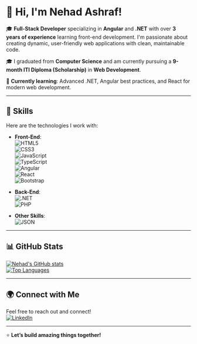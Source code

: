 # 👋 Hi, I'm Nehad Ashraf!

🎓 **Full-Stack Developer** specializing in **Angular** and **.NET** with over **3 years of experience** learning front-end development. I'm passionate about creating dynamic, user-friendly web applications with clean, maintainable code.  

🎓 I graduated from **Computer Science** and am currently pursuing a **9-month ITI Diploma (Scholarship)** in **Web Development**.  

🌱 **Currently learning**: Advanced .NET, Angular best practices, and React for modern web development.

---

## 🚀 **Skills**
Here are the technologies I work with:

- **Front-End**:  
  ![HTML5](https://img.shields.io/badge/-HTML5-E34F26?style=flat&logo=html5&logoColor=white)  
  ![CSS3](https://img.shields.io/badge/-CSS3-1572B6?style=flat&logo=css3&logoColor=white)  
  ![JavaScript](https://img.shields.io/badge/-JavaScript-F7DF1E?style=flat&logo=javascript&logoColor=black)  
  ![TypeScript](https://img.shields.io/badge/-TypeScript-007ACC?style=flat&logo=typescript&logoColor=white)  
  ![Angular](https://img.shields.io/badge/-Angular-DD0031?style=flat&logo=angular&logoColor=white)  
  ![React](https://img.shields.io/badge/-React-61DAFB?style=flat&logo=react&logoColor=black)  
  ![Bootstrap](https://img.shields.io/badge/-Bootstrap-7952B3?style=flat&logo=bootstrap&logoColor=white)

- **Back-End**:  
  ![.NET](https://img.shields.io/badge/-.NET-512BD4?style=flat&logo=dotnet&logoColor=white)  
  ![PHP](https://img.shields.io/badge/-PHP-777BB4?style=flat&logo=php&logoColor=white)

- **Other Skills**:  
  ![JSON](https://img.shields.io/badge/-JSON-000000?style=flat&logo=json&logoColor=white)

---

## 📊 **GitHub Stats**

[![Nehad's GitHub stats](https://github-readme-stats.vercel.app/api?username=your-github-username&show_icons=true&theme=radical)](https://github.com/your-github-username)  
[![Top Languages](https://github-readme-stats.vercel.app/api/top-langs/?username=your-github-username&layout=compact&theme=radical)](https://github.com/your-github-username)

---

## 🌍 **Connect with Me**
Feel free to reach out and connect!  
[![LinkedIn](https://img.shields.io/badge/-LinkedIn-blue?style=flat&logo=linkedin&logoColor=white)](https://www.linkedin.com/in/nehad-ashraf/)  

---

⭐️ **Let’s build amazing things together!**

